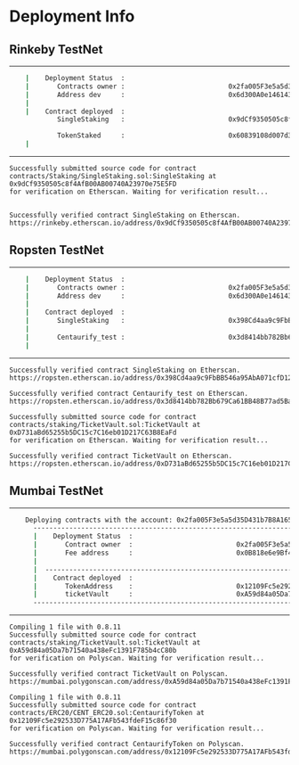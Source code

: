 # Deployment Info 

## Rinkeby TestNet

----------------------------------------------------------------------------------

```bash
    |    Deployment Status  :
    |       Contracts owner :                          0x2fa005F3e5a5d35D431b7B8A1655d2CAc77f22AB,
    |       Address dev     :                          0x6d300A0e146143f68F318ED045B80b06B0001639
    |
    |    Contract deployed  :
            SingleStaking   :                          0x9dCf9350505c8f4AfB00AB00740A23970e75E5FD

            TokenStaked     :                          0x60839108d007d36fb175d19b5d1a1d153fcac62e
    |
```

----------------------------------------------------------------------------------

```text
Successfully submitted source code for contract
contracts/Staking/SingleStaking.sol:SingleStaking at 0x9dCf9350505c8f4AfB00AB00740A23970e75E5FD
for verification on Etherscan. Waiting for verification result...


Successfully verified contract SingleStaking on Etherscan.
https://rinkeby.etherscan.io/address/0x9dCf9350505c8f4AfB00AB00740A23970e75E5FD#code
```

## Ropsten TestNet

----------------------------------------------------------------------------------

```bash
    |    Deployment Status  :
    |       Contracts owner :                          0x2fa005F3e5a5d35D431b7B8A1655d2CAc77f22AB,
    |       Address dev     :                          0x6d300A0e146143f68F318ED045B80b06B0001639
    |
    |    Contract deployed  :
    |       SingleStaking   :                          0x398Cd4aa9c9FbBB546a95AbA071cfD127eDcE244
    |
    |       Centaurify_test :                          0x3d8414bb782Bb679Ca61BB48B77ad5Ba0F10C390
    |
```

----------------------------------------------------------------------------------

```text
Successfully verified contract SingleStaking on Etherscan.
https://ropsten.etherscan.io/address/0x398Cd4aa9c9FbBB546a95AbA071cfD127eDcE244#code

Successfully verified contract Centaurify_test on Etherscan.
https://ropsten.etherscan.io/address/0x3d8414bb782Bb679Ca61BB48B77ad5Ba0F10C390#code
```
```text
Successfully submitted source code for contract
contracts/staking/TicketVault.sol:TicketVault at 0xD731aBd65255b5DC15c7C16eb01D217C63B8EaFd
for verification on Etherscan. Waiting for verification result...

Successfully verified contract TicketVault on Etherscan.
https://ropsten.etherscan.io/address/0xD731aBd65255b5DC15c7C16eb01D217C63B8EaFd#code
```
## Mumbai TestNet

----------------------------------------------------------------------------------

```bash
    Deploying contracts with the account: 0x2fa005F3e5a5d35D431b7B8A1655d2CAc77f22AB
      ----------------------------------------------------------------------------------
      |    Deployment Status  :
      |       Contract owner  :                          0x2fa005F3e5a5d35D431b7B8A1655d2CAc77f22AB
      |       Fee address     :                          0x0B818e6e9Bf4c87f437FF84F6aabecB728398b51
      |
      |  ------------------------------------------------------------------------------
      |    Contract deployed  :
      |       TokenAddress    :                          0x12109Fc5e292533D775A17AFb543fdeF15c86f30
      |       ticketVault     :                          0xA59d84a05Da7b71540a438eFc1391F785b4cC80b
      ----------------------------------------------------------------------------------
```

----------------------------------------------------------------------------------

```text
Compiling 1 file with 0.8.11
Successfully submitted source code for contract
contracts/staking/TicketVault.sol:TicketVault at 0xA59d84a05Da7b71540a438eFc1391F785b4cC80b
for verification on Polyscan. Waiting for verification result...

Successfully verified contract TicketVault on Polyscan.
https://mumbai.polygonscan.com/address/0xA59d84a05Da7b71540a438eFc1391F785b4cC80b#code
```

```text
Compiling 1 file with 0.8.11
Successfully submitted source code for contract
contracts/ERC20/CENT_ERC20.sol:CentaurifyToken at 0x12109Fc5e292533D775A17AFb543fdeF15c86f30
for verification on Polyscan. Waiting for verification result...

Successfully verified contract CentaurifyToken on Polyscan.
https://mumbai.polygonscan.com/address/0x12109Fc5e292533D775A17AFb543fdeF15c86f30#code
```